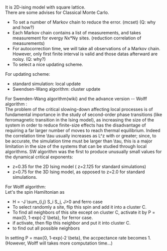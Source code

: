 It is 2D-ising model with square lattice.\
There are some advises for Classical Monte Carlo.
- To set a number of Markov chain to reduce the error. (mcset) (Q: why and how?)
- Each Markov chain contains a list of measurements, and takes measurement for evergy Nx*Ny sites. (reduction correlation of measurements)
- For autocorrection time, we will take all observations of a Markov chain. However, only first finite interval is valid and those datas afterward are noisy. (Q: why?)
- To select a nice updating scheme.

For updating scheme:
- standard simulation: local update
- Swendsen-Wang algorithm: cluster update

For Swenden-Wang algorithm(wiki) and the advance version -- Wolff algorithm :\
The problem of the critical slowing-down affecting local processes is of fundamental importance in the study of second-order phase transitions (like ferromagnetic transition in the Ising model), as increasing the size of the system in order to reduce finite-size effects has the disadvantage of requiring a far larger number of moves to reach thermal equilibrium. Indeed the correlation time \tau  usually increases as L^z with or greater; since, to be accurate, the simulation time must be larger than \tau, this is a major limitation in the size of the systems that can be studied through local algorithms. SW algorithm was the first to produce unusually small values for the dynamical critical exponents: 
- z=0.35 for the 2D Ising model (  z=2.125 for standard simulations)
- z=0.75 for the 3D Ising model, as opposed to z=2.0 for standard simulations.

For Wolff algorithm:\
Let's the spin Hamiltonian as
- H = -J \sum_{i,j} S_i S_j, J>0 and ferro case
- To select randomly a site, flip this spin and add it into a cluster C.
- To find all neighbors of this site except on cluster C, activate it by P = max{0, 1-exp(-2 \beta}, for ferror case.
- if activate, then flip this neighbor and put it into cluster C.
- to find out all possible neighbors

In setting P = max{0, 1-exp(-2 \beta}, the accpectance rate becomes 1.(However, Wolff will takes more computation time...)
